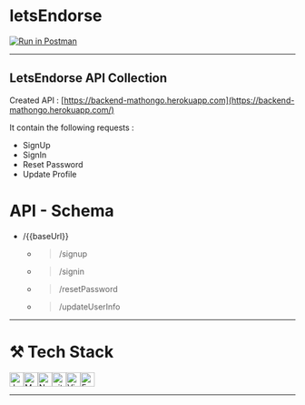 # letsEndorse

[![Run in Postman](https://run.pstmn.io/button.svg)](https://app.getpostman.com/run-collection/17562830-3b6bd205-47a5-4e2a-8035-c3607da6b732?action=collection%2Ffork&collection-url=entityId%3D17562830-3b6bd205-47a5-4e2a-8035-c3607da6b732%26entityType%3Dcollection%26workspaceId%3Db8dfc7e1-09df-4ef2-be3c-7d31b1bf3f61)

<hr>

## LetsEndorse API Collection

Created API : [https://backend-mathongo.herokuapp.com](https://backend-mathongo.herokuapp.com/)

It contain the following requests :

*   SignUp
*   SignIn
*   Reset Password
*   Update Profile


#  API - Schema


- /{{baseUrl}}

    - > /signup
    - > /signin
    - > /resetPassword
    - > /updateUserInfo
 
<hr>

# ⚒️ Tech Stack
<img src="https://img.shields.io/badge/JavaScript-282C34?logo=javascript&logoColor=F7DF1E" alt="JavaScript logo" title="JavaScript" height="25" /><img src="https://img.shields.io/badge/MongoDB-282C34?logo=mongodb&logoColor=47A248" alt="MongoDB logo" title="MongoDB" height="25" /><img src="https://img.shields.io/badge/Node.js-282C34?logo=node.js&logoColor=339933" alt="Node.js logo" title="Node.js" height="25" /><img src="https://img.shields.io/badge/git-282C34?logo=git&logoColor=F05032" alt="git logo" title="git" height="25" /><img src="https://img.shields.io/badge/VS%20Code-282C34?logo=visual-studio-code&logoColor=007ACC" alt="Visual Studio Code logo" title="Visual Studio Code" height="25" /><img src="https://img.shields.io/badge/Express-282C34?logo=express&logoColor=FFFFFF" alt="Express.js logo" title="Express.js" height="25" />
<hr>

